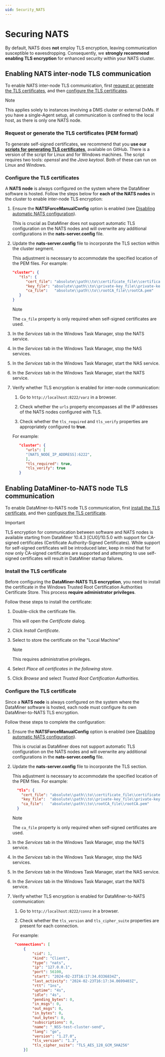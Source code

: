 ```yaml
---
uid: Security_NATS
---
```


# Securing NATS

By default, NATS does **not** employ TLS encryption, leaving communication susceptible to eavesdropping. Consequently, we **strongly recommend enabling TLS encryption** for enhanced security within your NATS cluster.

## Enabling NATS inter-node TLS communication

To enable NATS inter-node TLS communication, first [request or generate the TLS certificates](#request-or-generate-the-tls-certificates-pem-format), and then [configure the TLS certificates](#configure-the-tls-certificates).

> [!NOTE]
> This applies solely to instances involving a DMS cluster or external DxMs. If you have a single-Agent setup, all communication is confined to the local host, as there is only one NATS node.

### Request or generate the TLS certificates (PEM format)

To generate self-signed certificates, we recommend that you **use our [scripts for generating TLS certificates](https://github.com/SkylineCommunications/generate-tls-certificates)**, available on GitHub. There is a version of the script for Linux and for Windows machines. The script requires two tools: *openssl* and the *Java keytool*. Both of these can run on Linux and Windows.

### Configure the TLS certificates

A **NATS node** is always configured on the system where the DataMiner software is hosted. Follow the steps below for **each of the NATS nodes** in the cluster to enable inter-node TLS encryption:

1. Ensure the **NATSForceManualConfig** option is enabled (see [Disabling automatic NATS configuration](xref:SLNetClientTest_disabling_automatic_nats_config)).

   This is crucial as DataMiner does not support automatic TLS configuration on the NATS nodes and will overwrite any additional configurations in the **nats-server.config** file.

1. Update the **nats-server.config** file to incorporate the TLS section within the cluster segment.

   This adjustment is necessary to accommodate the specified location of the PEM files. For example:

   ```json
   "cluster": {
      "tls": {
         "cert_file": "absolute\\path\\to\\certificate_file\\certificate.pem",
         "key_file": "absolute\\path\\to\\private-key_file\\private-key.pem",
         "ca_file":   "absolute\\path\\to\\rootCA_file\\rootCA.pem"
      }
   }
   ```

   > [!NOTE]
   > The `ca_file` property is only required when self-signed certificates are used.

1. In the *Services* tab in the Windows Task Manager, stop the NATS service.

1. In the *Services* tab in the Windows Task Manager, stop the NAS services.

1. In the *Services* tab in the Windows Task Manager, start the NAS service.

1. In the *Services* tab in the Windows Task Manager, start the NATS service.

1. Verify whether TLS encryption is enabled for inter-node communication:

   1. Go to `http://localhost:8222/varz` in a browser.

   1. Check whether the `urls` property encompasses all the IP addresses of the NATS nodes configured with TLS.

   1. Check whether the `tls_required` and `tls_verify` properties are appropriately configured to **true**.

   For example:

   ```json
      "cluster": {
         "urls": [
         "[NATS_NODE_IP_ADDRESS]:6222",
         ],
         "tls_required": true,
         "tls_verify": true
      }
   ```

## Enabling DataMiner-to-NATS node TLS communication

To enable DataMiner-to-NATS node TLS communication, first [install the TLS certificate](#install-the-tls-certificate), and then [configure the TLS certificate](#configure-the-tls-certificate).

> [!IMPORTANT]
> TLS encryption for communication between software and NATS nodes is available starting from DataMiner 10.4.3 [CU0]/10.5.0<!-- RN 38302 --> with support for CA-signed certificates (Certificate Authority-Signed Certificates). While support for self-signed certificates will be introduced later, keep in mind that for now only CA-signed certificates are supported and attempting to use self-signed certificates will result in DataMiner startup failures.

### Install the TLS certificate

Before configuring the **DataMiner-NATS TLS encryption**, you need to install the certificate in the Windows Trusted Root Certification Authorities Certificate Store. This process **require administrator privileges**.

Follow these steps to install the certificate:

1. Double-click the certificate file.

   This will open the *Certificate* dialog.

1. Click *Install Certificate*.

1. Select to store the certificate on the "Local Machine"

   > [!NOTE]
   > This requires administrative privileges.

1. Select *Place all certificates in the following store*.

1. Click *Browse* and select *Trusted Root Certification Authorities*.

### Configure the TLS certificate

Since a **NATS node** is always configured on the system where the DataMiner software is hosted, each node must configure its own DataMiner-to-NATS TLS encryption.

Follow these steps to complete the configuration:

1. Ensure the **NATSForceManualConfig** option is enabled (see [Disabling automatic NATS configuration](xref:SLNetClientTest_disabling_automatic_nats_config)).

   This is crucial as DataMiner does not support automatic TLS configuration on the NATS nodes and will overwrite any additional configurations in the **nats-server.config** file.

1. Update the **nats-server.config** file to incorporate the TLS section.

   This adjustment is necessary to accommodate the specified location of the PEM files. For example:

   ```json
     "tls": {
       "cert_file": "absolute\\path\\to\\certificate_file\\certificate.pem",
       "key_file":  "absolute\\path\\to\\private-key_file\\private-key.pem",
       "ca_file":   "absolute\\path\\to\\rootCA_file\\rootCA.pem"
     }
   ```

   > [!NOTE]
   > The `ca_file` property is only required when self-signed certificates are used.

1. In the *Services* tab in the Windows Task Manager, stop the NATS service.

1. In the *Services* tab in the Windows Task Manager, stop the NAS services.

1. In the *Services* tab in the Windows Task Manager, start the NAS service.

1. In the *Services* tab in the Windows Task Manager, start the NATS service.

1. Verify whether TLS encryption is enabled for DataMiner-to-NATS communication:

   1. Go to `http://localhost:8222/connz` in a browser.

   1. Check whether the `tls_version` and `tls_cipher_suite` properties are present for each connection.

   For example:

   ```json
    "connections": [
        {
            "cid": 1,
            "kind": "Client",
            "type": "nats",
            "ip": "127.0.0.1",
            "port": 56100,
            "start": "2024-02-23T16:17:34.0336834Z",
            "last_activity": "2024-02-23T16:17:34.0699403Z",
            "rtt": "1ns",
            "uptime": "4s",
            "idle": "4s",
            "pending_bytes": 0,
            "in_msgs": 0,
            "out_msgs": 0,
            "in_bytes": 0,
            "out_bytes": 0,
            "subscriptions": 0,
            "name": "_NSS-test-cluster-send",
            "lang": "go",
            "version": "1.27.0",
            "tls_version": "1.3",
            "tls_cipher_suite": "TLS_AES_128_GCM_SHA256"
        }]
   ```
